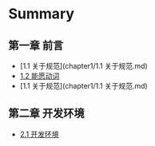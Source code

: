 # Summary

## 第一章 前言

* [1.1 关于规范](chapter1/1.1 关于规范.md)
* [1.2 能愿动词](chapter1/1.2.md)
* [1.1 关于规范](chapter1/1.1 关于规范.md)


## 第二章 开发环境

* [2.1 开发环境](chapter2/README.md)

